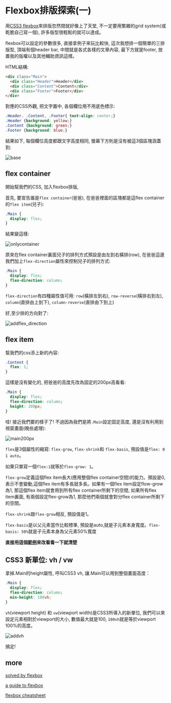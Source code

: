 # Flexbox排版探索(一)

用[CSS3 flexbox](http://www.w3.org/TR/css3-flexbox/)來排版忽然間就好像上了天堂, 不一定要用繁雜的grid system(或乾脆自己寫一個), 許多版型很輕鬆的就可以達成。

flexbox可以設定的參數很多, 直接拿例子來玩比較快, 這次我想排一個簡單的三排版型, 頂端有個header bar, 中間就是各式各樣的文章內容, 最下方就是footer, 放置我的版權以及其他輔助資訊這樣。

HTML結構: 

``` html
<div class="Main">
  <div class="Header">Header</div>
  <div class="Content">Content</div>
  <div class="Footer">Footer</div>
</div>
```
對應的CSS外觀, 把文字置中, 各個欄位用不用底色標示:  

``` css
.Header, .Content, .Footer{ text-align: center;}
.Header {background: yellow;}
.Content {background: green;}
.Footer {background: blue;} 
```

結果如下, 每個欄位高度都跟文字高度相同, 螢幕下方則是沒有被這3個區塊涵蓋到:

![base](http://imgur.com/YyyPcEDl.png)

## flex container

開始幫我們的CSS, 加入flexbox排版, 

首先, 要宣告誰是`flex container`(爸爸), 在爸爸裡面的區塊都是這flex container的`flex item`(兒子): 

``` css
.Main {
  display: flex;
}
```
結果變這樣: 

![onlycontainer](http://imgur.com/KsnVQrsl.png)

原來在flex container裏面兒子的排列方式預設是由左到右橫排(row), 在爸爸這邊我們加上`flex-direction`屬性來控制兒子的排列方式: 

``` css
.Main {
  display: flex;
  flex-direction: column;
}
``` 

`flex-direction`有四種屬性值可用: `row`(橫排左到右), `row-reverse`(橫排右到左), `column`(直排由上到下), `column-reverse`(直排由下到上)

好,至少排的方向對了: 

![addflex_direction](http://imgur.com/i7XV4eKl.png)


## flex item 

幫我們的css添上新的內容:

``` css
.Content {
  flex: 1;
}
```

這樣是沒有變化的, 把爸爸的高度先改為固定的200px高看看: 

``` css
.Main {
  display: flex;
  flex-direction: column;
  height: 200px;
}
```
哇! 接近我們要的樣子了! 不過因為我們是將`.Main`設定固定高度, 還是沒有利用到視窗畫面(晚些處理): 

![main200px](http://imgur.com/Lt7Q2I0l.png)


`flex`是3個屬性的縮寫: `flex-grow`, `flex-shrink`和 `flex-basis`, 預設值是`flex: 0 1 auto`。

如果只單寫一個`flex:1`就等於`flex-grow: 1`。

`flex-grow`定義這個flex item長大(應用整個flex container空間)的能力。預設是0,表示不會變動,這個flex item有多長就多長。如果有一個flex item設定flow-grow為1, 那這個flex item就會用到所有flex container所剩下的空間, 如果所有flex item裏面, 有兩個設定flex-grow為1, 那麼他們兩個就會對分flex container所剩下的空間。

`flex-shrink`跟`flex-grow`相反, 預設值是1。

`flex-basis`是以父元素當作比較標準, 預設是auto,就是子元素本身寬度。`flex-basis: 50%`就是子元素本身為父元素50%寬度

**直接用這個[範例](http://codepen.io/HugoGiraudel/pen/9a9ad8fb040f5efaf4e749b49cae7281)來改看看一下就清楚**

## CSS3 新單位: vh / vw

拿掉.Main的height屬性, 呼叫CSS3 vh, 讓.Main可以用到整個畫面高度：

``` css
.Main {
  display: flex;
  flex-direction: column;
  min-height: 100vh;
}
```

`vh`(viewport height) 和 `vw`(viewport width)是CSS3所導入的新單位, 我們可以來設定元素相對於viewport的大小,  數值最大就是100, `100vh`就是等於viewport 100%的高度。


![addvh](http://imgur.com/s1pzPkxl.png)

搞定! 


## more 

[solved by flexbox](http://philipwalton.github.io/solved-by-flexbox/)

[a guide to flexbox](https://css-tricks.com/snippets/css/a-guide-to-flexbox/)

[flexbox cheatsheet](http://www.sketchingwithcss.com/samplechapter/cheatsheet.html)
